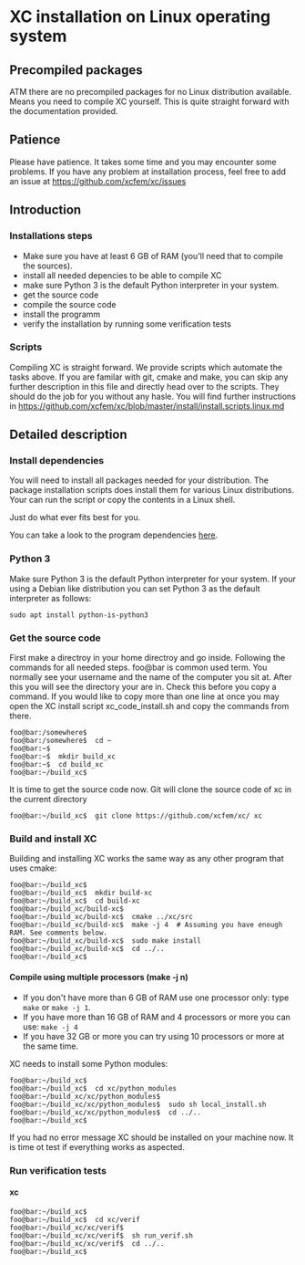 XC installation on Linux operating system
=========================================

## Precompiled packages
ATM there are no precompiled packages for no Linux distribution available. 
Means you need to compile XC yourself. This is quite straight forward with the
documentation provided.


## Patience
Please have patience. It takes some time and you may encounter some problems. 
If you have any problem at installation process, feel free to add an issue at https://github.com/xcfem/xc/issues


## Introduction
### Installations steps
- Make sure you have at least 6 GB of RAM (you'll need that to compile the sources).
- install all needed depencies to be able to compile XC
- make sure Python 3 is the default Python interpreter in your system.
- get the source code
- compile the source code
- install the programm
- verify the installation by running some verification tests


### Scripts
Compiling XC is straight forward. We provide scripts which automate the tasks above. 
If you are familar with git, cmake and make, you can skip any further description 
in this file and directly head over to the scripts. They should do the job for you without any hasle. 
You will find further instructions in https://github.com/xcfem/xc/blob/master/install/install.scripts.linux.md


## Detailed description
### Install dependencies
You will need to install all packages needed for your distribution. The package installation scripts does install them for various Linux distributions. Your can run the script or copy the contents in a Linux shell.

Just do what ever fits best for you.

You can take a look to the program dependencies [here](https://github.com/xcfem/xc/blob/master/install/dependencies_list.md).

### Python 3
Make sure Python 3 is the default Python interpreter for your system. If your using a Debian like distribution you can set Python 3 as the default interpreter as follows:

`sudo apt install python-is-python3`


### Get the source code
First make a directroy in your home directroy and go inside. Following the commands for all needed steps.
foo@bar is common used term. You normally see your username and the name of the computer you sit at.
After this you will see the directory your are in. Check this before you copy a command. If you would 
like to copy more than one line at once you may open the XC install script xc_code_install.sh and copy the
commands from there.
```console
foo@bar:/somewhere$
foo@bar:/somewhere$  cd ~
foo@bar:~$
foo@bar:~$  mkdir build_xc
foo@bar:~$  cd build_xc
foo@bar:~/build_xc$
```

It is time to get the source code now. Git will clone the source code of xc in the current directory
```console
foo@bar:~/build_xc$  git clone https://github.com/xcfem/xc/ xc
```


### Build and install XC
Building and installing XC works the same way as any other program that uses cmake:

```console
foo@bar:~/build_xc$
foo@bar:~/build_xc$  mkdir build-xc
foo@bar:~/build_xc$  cd build-xc
foo@bar:~/build_xc/build-xc$
foo@bar:~/build_xc/build-xc$  cmake ../xc/src
foo@bar:~/build_xc/build-xc$  make -j 4  # Assuming you have enough RAM. See comments below. 
foo@bar:~/build_xc/build-xc$  sudo make install
foo@bar:~/build_xc/build-xc$  cd ../..
foo@bar:~/build_xc$
```
#### Compile using multiple processors (make -j n)

- If you don't have more than 6 GB of RAM use one processor only: type `make` or `make -j 1`.
- If you have more than 16 GB of RAM and 4 processors or more you can use: `make -j 4`
- If you have 32 GB or more you can try using 10 processors or more at the same time.


XC needs to install some Python modules:
```console
foo@bar:~/build_xc$
foo@bar:~/build_xc$  cd xc/python_modules
foo@bar:~/build_xc/xc/python_modules$
foo@bar:~/build_xc/xc/python_modules$  sudo sh local_install.sh
foo@bar:~/build_xc/xc/python_modules$  cd ../..
foo@bar:~/build_xc$
```

If you had no error message XC should be installed on your machine now. It is time ot test if 
everything works as aspected.


### Run verification tests

#### xc
```console
foo@bar:~/build_xc$
foo@bar:~/build_xc$  cd xc/verif
foo@bar:~/build_xc/xc/verif$
foo@bar:~/build_xc/xc/verif$  sh run_verif.sh
foo@bar:~/build_xc/xc/verif$  cd ../..
foo@bar:~/build_xc$
```



